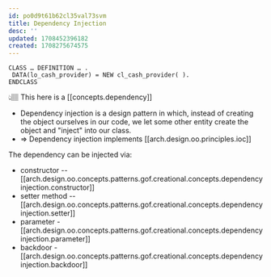 ```yaml
---
id: po0d9t61b62cl35val73svm
title: Dependency Injection
desc: ''
updated: 1708452396182
created: 1708275674575
---
```


```abap
CLASS … DEFINITION … .
 DATA(lo_cash_provider) = NEW cl_cash_provider( ).
ENDCLASS
```

👆🏽 This here is a [[concepts.dependency]]

- Dependency injection is a design pattern in which, instead of creating the object ourselves in our code, we let some other entity create the object and "inject" into our class.
- ⇒ Dependency injection implements [[arch.design.oo.principles.ioc]]

The dependency can be injected via:

- constructor -- [[arch.design.oo.concepts.patterns.gof.creational.concepts.dependency injection.constructor]]
- setter method -- [[arch.design.oo.concepts.patterns.gof.creational.concepts.dependency injection.setter]]
- parameter - [[arch.design.oo.concepts.patterns.gof.creational.concepts.dependency injection.parameter]]
- backdoor - [[arch.design.oo.concepts.patterns.gof.creational.concepts.dependency injection.backdoor]]